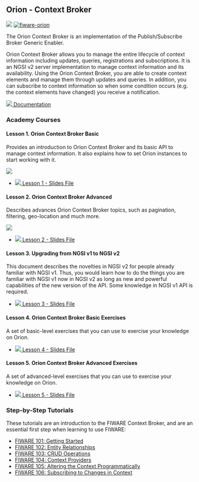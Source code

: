 <h2>Orion - Context Broker</h2>

[![](https://nexus.lab.fiware.org/repository/raw/public/badges/chapters/core.svg)](https://www.fiware.org/developers/catalogue/)
[![fiware-orion](https://nexus.lab.fiware.org/repository/raw/public/badges/stackoverflow/orion.svg)](http://stackoverflow.com/questions/tagged/fiware-orion)

The Orion Context Broker is an implementation of the Publish/Subscribe Broker
Generic Enabler.

Orion Context Broker allows you to manage the entire lifecycle of context
information including updates, queries, registrations and subscriptions. It is
an NGSI v2 server implementation to manage context information and its
availability. Using the Orion Context Broker, you are able to create context
elements and manage them through updates and queries. In addition, you can
subscribe to context information so when some condition occurs (e.g. the context
elements have changed) you receive a notification.

[![](https://fiware.github.io/academy/img/books.png) Documentation](https://fiware-orion.rtfd.io)

<h3>Academy Courses</h3>

<h4>Lesson 1. Orion Context Broker Basic</h4>

Provides an introduction to Orion Context Broker and its basic API to manage
context information. It also explains how to set Orion instances to start
working with it.

[![](http://img.youtube.com/vi/dn9PW43-rVg/0.jpg)](https://www.youtube.com/watch?v=dn9PW43-rVg "Context Broker Basic")

-   [![](https://fiware.github.io/academy/img/pdf.png) Lesson 1 - Slides File](https://fiware.github.io/academy/orion/orion1.pdf)

<h4>Lesson 2. Orion Context Broker Advanced</h4>
Describes advances Orion Context Broker topics, such as pagination, filtering, geo-location and much more.

[![](http://img.youtube.com/vi/3qOXUcK0nCo/0.jpg)](https://www.youtube.com/watch?v=3qOXUcK0nCo "Context Broker Advanced")

-   [![](https://fiware.github.io/academy/img/pdf.png) Lesson 2 - Slides File](https://fiware.github.io/academy/orion/orion2.pdf)

<h4>Lesson 3. Upgrading from NGSI v1 to NGSI v2</h4>

This document describes the novelties in NGSI v2 for people already familiar
with NGSI v1. Thus, you would learn how to do the things you are familiar with
NGSI v1 now in NGSI v2 as long as new and powerful capabilities of the new
version of the API. Some knowledge in NGSI v1 API is required.

-   [![](https://fiware.github.io/academy/img/pdf.png) Lesson 3 - Slides File](https://fiware.github.io/academy/orion/orion3.pdf)

<h4>Lesson 4. Orion Context Broker Basic Exercises</h4>

A set of basic-level exercises that you can use to exercise your knowledge on
Orion.

-   [![](https://fiware.github.io/academy/img/pdf.png) Lesson 4 - Slides File](https://fiware.github.io/academy/orion/orion4.pdf)

<h4>Lesson 5. Orion Context Broker Advanced Exercises</h4>
A set of advanced-level exercises that you can use to exercise your knowledge on Orion.

-   [![](https://fiware.github.io/academy/img/pdf.png) Lesson 5 - Slides File](https://fiware.github.io/academy/orion/orion5.pdf)

<h3>Step-by-Step Tutorials</h3>

These tutorials are an introduction to the FIWARE Context Broker, and are an
essential first step when learning to use FIWARE:

-   [FIWARE 101: Getting Started](https://fiware-tutorials.readthedocs.io/en/latest/getting-started)
-   [FIWARE 102: Entity Relationships](https://fiware-tutorials.readthedocs.io/en/latest/entity-relationships)
-   [FIWARE 103: CRUD Operations](https://fiware-tutorials.readthedocs.io/en/latest/crud-operations)
-   [FIWARE 104: Context Providers](https://fiware-tutorials.readthedocs.io/en/latest/context-providers)
-   [FIWARE 105: Altering the Context Programmatically](https://fiware-tutorials.readthedocs.io/en/latest/accessing-context)
-   [FIWARE 106: Subscribing to Changes in Context](https://fiware-tutorials.readthedocs.io/en/latest/subscriptions)
